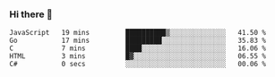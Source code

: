 ### Hi there 👋

<!--
**KLXLjun/KLXLjun** is a ✨ _special_ ✨ repository because its `README.md` (this file) appears on your GitHub profile.

Here are some ideas to get you started:

- 🔭 I’m currently working on ...
- 🌱 I’m currently learning ...
- 👯 I’m looking to collaborate on ...
- 🤔 I’m looking for help with ...
- 💬 Ask me about ...
- 📫 How to reach me: ...
- 😄 Pronouns: ...
- ⚡ Fun fact: ...
-->

<!--START_SECTION:waka-->
```text
JavaScript   19 mins         ██████████▒░░░░░░░░░░░░░░   41.50 % 
Go           17 mins         █████████░░░░░░░░░░░░░░░░   35.83 % 
C            7 mins          ████░░░░░░░░░░░░░░░░░░░░░   16.06 % 
HTML         3 mins          █▓░░░░░░░░░░░░░░░░░░░░░░░   06.55 % 
C#           0 secs          ░░░░░░░░░░░░░░░░░░░░░░░░░   00.06 % 
```
<!--END_SECTION:waka-->
